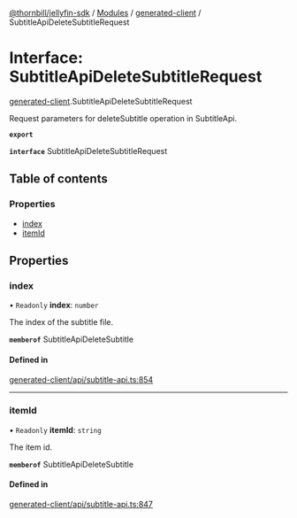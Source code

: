 [@thornbill/jellyfin-sdk](../README.md) / [Modules](../modules.md) / [generated-client](../modules/generated_client.md) / SubtitleApiDeleteSubtitleRequest

# Interface: SubtitleApiDeleteSubtitleRequest

[generated-client](../modules/generated_client.md).SubtitleApiDeleteSubtitleRequest

Request parameters for deleteSubtitle operation in SubtitleApi.

**`export`**

**`interface`** SubtitleApiDeleteSubtitleRequest

## Table of contents

### Properties

- [index](generated_client.SubtitleApiDeleteSubtitleRequest.md#index)
- [itemId](generated_client.SubtitleApiDeleteSubtitleRequest.md#itemid)

## Properties

### index

• `Readonly` **index**: `number`

The index of the subtitle file.

**`memberof`** SubtitleApiDeleteSubtitle

#### Defined in

[generated-client/api/subtitle-api.ts:854](https://github.com/thornbill/jellyfin-sdk-typescript/blob/03092f3/src/generated-client/api/subtitle-api.ts#L854)

___

### itemId

• `Readonly` **itemId**: `string`

The item id.

**`memberof`** SubtitleApiDeleteSubtitle

#### Defined in

[generated-client/api/subtitle-api.ts:847](https://github.com/thornbill/jellyfin-sdk-typescript/blob/03092f3/src/generated-client/api/subtitle-api.ts#L847)
